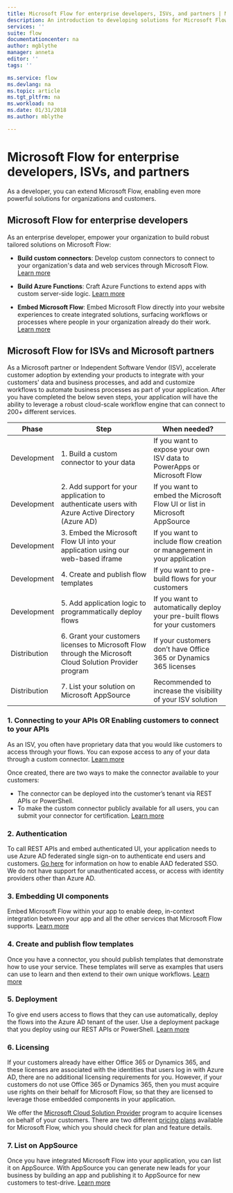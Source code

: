 ```yaml
---
title: Microsoft Flow for enterprise developers, ISVs, and partners | Microsoft Docs
description: An introduction to developing solutions for Microsoft Flow.
services: ''
suite: flow
documentationcenter: na
author: mgblythe
manager: anneta
editor: ''
tags: ''

ms.service: flow
ms.devlang: na
ms.topic: article
ms.tgt_pltfrm: na
ms.workload: na
ms.date: 01/31/2018
ms.author: mblythe

---
```

# Microsoft Flow for enterprise developers, ISVs, and partners

As a developer, you can extend Microsoft Flow, enabling even more powerful solutions for organizations and customers.

## Microsoft Flow for enterprise developers

As an enterprise developer, empower your organization to build robust tailored solutions on Microsoft Flow:

- **Build custom connectors**: Develop custom connectors to connect to your organization's data and web services through Microsoft Flow. [Learn more](https://docs.microsoft.com/connectors/custom-connectors/)

- **Build Azure Functions**: Craft Azure Functions to extend apps with custom server-side logic. [Learn more](https://docs.microsoft.com/azure/azure-functions/functions-flow-scenario)

- **Embed Microsoft Flow**: Embed Microsoft Flow directly into your website experiences to create integrated solutions, surfacing workflows or processes where people in your organization already do their work. [Learn more](embed-flow-dev.md)

## Microsoft Flow for ISVs and Microsoft partners

As a Microsoft partner or Independent Software Vendor (ISV), accelerate customer adoption by extending your products to integrate with your customers' data and business processes, and add and customize workflows to automate business processes as part of your application. After you have completed the below seven steps, your application will have the ability to leverage a robust cloud-scale workflow engine that can connect to 200+ different services.

| Phase | Step | When needed? |
| --- | --- | --- |
| Development | 1. Build a custom connector to your data | If you want to expose your own ISV data to PowerApps or Microsoft Flow |
| Development | 2. Add support for your application to authenticate users with Azure Active Directory (Azure AD) | If you want to embed the Microsoft Flow UI or list in Microsoft AppSource | 
| Development | 3. Embed the Microsoft Flow UI into your application using our web-based iframe | If you want to include flow creation or management in your application | 
| Development | 4. Create and publish flow templates | If you want to pre-build flows for your customers | 
| Development | 5. Add application logic to programmatically deploy flows | If you want to automatically deploy your pre-built flows for your customers | 
| Distribution | 6. Grant your customers licenses to Microsoft  Flow through the Microsoft Cloud Solution Provider program | If your customers don’t have Office 365 or Dynamics 365 licenses |
| Distribution | 7. List your solution on Microsoft AppSource | Recommended to increase the visibility of your ISV solution |

### 1. Connecting to your APIs OR Enabling customers to connect to your APIs

As an ISV, you often have proprietary data that you would like customers to access through your flows. You can expose access to any of your data through a custom connector. [Learn more](https://docs.microsoft.com/connectors/custom-connectors/)

Once created, there are two ways to make the connector available to your customers:
- The connector can be deployed into the customer’s tenant via REST APIs or PowerShell.
- To make the custom connector publicly available for all users, you can submit your connector for certification. [Learn more](https://docs.microsoft.com/connectors/custom-connectors/submit-certification)

### 2. Authentication 

To call REST APIs and embed authenticated UI, your application needs to use Azure AD federated single sign-on to authenticate end users and customers. [Go here](https://identity.microsoft.com/) for information on how to enable AAD federated SSO. We do not have support for unauthenticated access, or access with identity providers other than Azure AD. 

### 3. Embedding UI components

Embed Microsoft Flow within your app to enable deep, in-context integration between your app and all the other services that Microsoft Flow supports. [Learn more](embed-flow-dev.md)

### 4. Create and publish flow templates

Once you have a connector, you should publish templates that demonstrate how to use your service. These templates will serve as examples that users can use to learn and then extend to their own unique workflows. [Learn more](../publish-a-template.md)

### 5. Deployment

To give end users access to flows that they can use automatically, deploy the flows into the Azure AD tenant of the user. Use a deployment package that you deploy using our REST APIs or PowerShell. [Learn more](https://docs.microsoft.com/powerapps/export-import-packages)

### 6. Licensing

If your customers already have either Office 365 or Dynamics 365, and these licenses are associated with the identities that users log in with Azure AD, there are no additional licensing requirements for you. However, if your customers do not use Office 365 or Dynamics 365, then you must acquire use rights on their behalf for Microsoft Flow, so that they are licensed to leverage those embedded components in your application.

We offer the [Microsoft Cloud Solution Provider](https://partner.microsoft.com/cloud-solution-provider) program to acquire licenses on behalf of your customers. There are two different [pricing plans](https://flow.microsoft.com/pricing/) available for Microsoft Flow, which you should check for plan and feature details.

### 7. List on AppSource

Once you have integrated Microsoft Flow into your application, you can list it on AppSource. With AppSource you can generate new leads for your business by building an app and publishing it to AppSource for new customers to test-drive. [Learn more](dev-appsource-test-drive.md)
